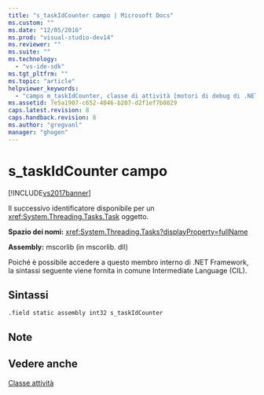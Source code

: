 ```yaml
---
title: "s_taskIdCounter campo | Microsoft Docs"
ms.custom: ""
ms.date: "12/05/2016"
ms.prod: "visual-studio-dev14"
ms.reviewer: ""
ms.suite: ""
ms.technology: 
  - "vs-ide-sdk"
ms.tgt_pltfrm: ""
ms.topic: "article"
helpviewer_keywords: 
  - "campo m_taskIdCounter, classe di attività [motori di debug di .NET Framework]"
ms.assetid: 7e5a1907-c652-4046-b207-d2f1ef7b8029
caps.latest.revision: 8
caps.handback.revision: 8
ms.author: "gregvanl"
manager: "ghogen"
---
```

# s_taskIdCounter campo
[!INCLUDE[vs2017banner](../../code-quality/includes/vs2017banner.md)]

Il successivo identificatore disponibile per un <xref:System.Threading.Tasks.Task> oggetto.  
  
 **Spazio dei nomi:** <xref:System.Threading.Tasks?displayProperty=fullName>  
  
 **Assembly:** mscorlib \(in mscorlib. dll\)  
  
 Poiché è possibile accedere a questo membro interno di .NET Framework, la sintassi seguente viene fornita in comune Intermediate Language \(CIL\).  
  
## Sintassi  
  
```  
.field static assembly int32 s_taskIdCounter  
```  
  
## Note  
  
## Vedere anche  
 [Classe attività](../../extensibility/debugger/task-class-internal-members.md)